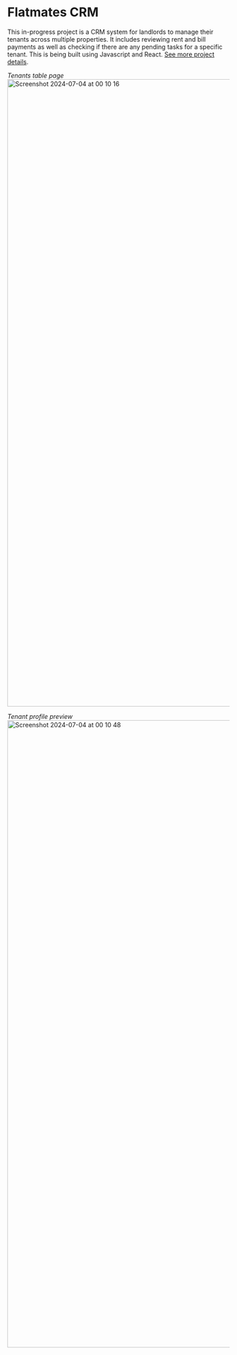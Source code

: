 # Flatmates CRM

This in-progress project is a CRM system for landlords to manage their tenants across multiple properties. It includes reviewing rent and bill payments as well as checking if there are any pending tasks for a specific tenant. This is being built using Javascript and React. <a href="https://elenisalamouri.co.uk/flatmates-crm/">See more project details</a>.

<i>Tenants table page </i>
<img width="1423" alt="Screenshot 2024-07-04 at 00 10 16" src="https://github.com/elenisal94/flatmates-crm/assets/57360206/4249c3ea-418d-4e67-a480-6a6b842686ef">

<i>Tenant profile preview</i>
<img width="1423" alt="Screenshot 2024-07-04 at 00 10 48" src="https://github.com/elenisal94/flatmates-crm/assets/57360206/7181a1ae-0b7a-49a0-9f8e-5dcc72682702">
